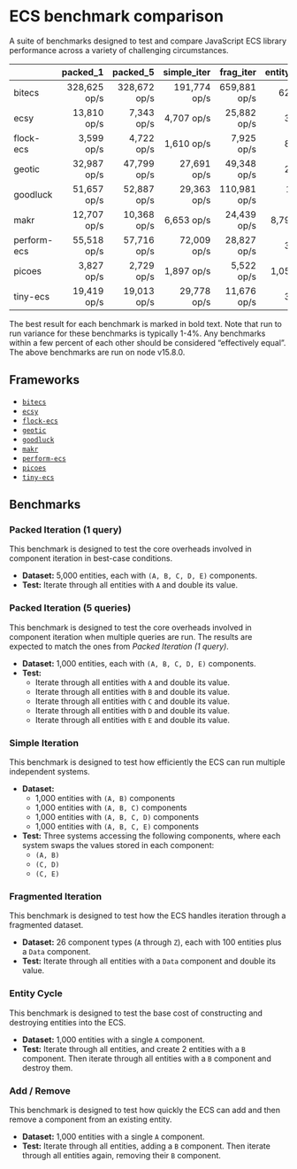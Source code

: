 # ECS benchmark comparison

A suite of benchmarks designed to test and compare JavaScript ECS library performance across a variety of challenging circumstances.

|             |     packed_1 |     packed_5 |  simple_iter |    frag_iter | entity_cycle |  add_remove |
| ----------- | -----------: | -----------: | -----------: | -----------: | -----------: | ----------: |
| bitecs      | 328,625 op/s | 328,672 op/s | 191,774 op/s | 659,881 op/s |     623 op/s |  1,510 op/s |
| ecsy        |  13,810 op/s |   7,343 op/s |   4,707 op/s |  25,882 op/s |      32 op/s |    788 op/s |
| flock-ecs   |   3,599 op/s |   4,722 op/s |   1,610 op/s |   7,925 op/s |      88 op/s | 18,523 op/s |
| geotic      |  32,987 op/s |  47,799 op/s |  27,691 op/s |  49,348 op/s |      29 op/s |    888 op/s |
| goodluck    |  51,657 op/s |  52,887 op/s |  29,363 op/s | 110,981 op/s |  12,959 op/s | 81,781 op/s |
| makr        |  12,707 op/s |  10,368 op/s |   6,653 op/s |  24,439 op/s |   8,790 op/s | 25,504 op/s |
| perform-ecs |  55,518 op/s |  57,716 op/s |  72,009 op/s |  28,827 op/s |      38 op/s |    350 op/s |
| picoes      |   3,827 op/s |   2,729 op/s |   1,897 op/s |   5,522 op/s |   1,050 op/s |  2,997 op/s |
| tiny-ecs    |  19,419 op/s |  19,013 op/s |  29,778 op/s |  11,676 op/s |      38 op/s |    895 op/s |

The best result for each benchmark is marked in bold text. Note that run to run variance for these benchmarks is typically 1-4%. Any benchmarks within a few percent of each other should be considered “effectively equal”. The above benchmarks are run on node v15.8.0.

## Frameworks

- [`bitecs`](https://github.com/NateTheGreatt/bitecs)
- [`ecsy`](https://github.com/ecsyjs/ecsy)
- [`flock-ecs`](https://github.com/dannyfritz/flock-ecs)
- [`geotic`](https://github.com/ddmills/geotic)
- [`goodluck`](https://github.com/piesku/goodluck)
- [`makr`](https://github.com/makrjs/makr)
- [`perform-ecs`](https://github.com/fireveined/perform-ecs)
- [`picoes`](https://github.com/ayebear/picoes)
- [`tiny-ecs`](https://github.com/bvalosek/tiny-ecs)

## Benchmarks

### Packed Iteration (1 query)

This benchmark is designed to test the core overheads involved in component iteration in best-case conditions.

- **Dataset:** 5,000 entities, each with `(A, B, C, D, E)` components.
- **Test:** Iterate through all entities with `A` and double its value.

### Packed Iteration (5 queries)

This benchmark is designed to test the core overheads involved in component iteration when multiple queries are run. The results are expected to match the ones from _Packed Iteration (1 query)_.

- **Dataset:** 1,000 entities, each with `(A, B, C, D, E)` components.
- **Test:**
  - Iterate through all entities with `A` and double its value.
  - Iterate through all entities with `B` and double its value.
  - Iterate through all entities with `C` and double its value.
  - Iterate through all entities with `D` and double its value.
  - Iterate through all entities with `E` and double its value.

### Simple Iteration

This benchmark is designed to test how efficiently the ECS can run multiple independent systems.

- **Dataset:**
  - 1,000 entities with `(A, B)` components
  - 1,000 entities with `(A, B, C)` components
  - 1,000 entities with `(A, B, C, D)` components
  - 1,000 entities with `(A, B, C, E)` components
- **Test:** Three systems accessing the following components, where each system swaps the values stored in each component:
  - `(A, B)`
  - `(C, D)`
  - `(C, E)`

### Fragmented Iteration

This benchmark is designed to test how the ECS handles iteration through a fragmented dataset.

- **Dataset:** 26 component types (`A` through `Z`), each with 100 entities plus a `Data` component.
- **Test:** Iterate through all entities with a `Data` component and double its value.

### Entity Cycle

This benchmark is designed to test the base cost of constructing and destroying entities into the ECS.

- **Dataset:** 1,000 entities with a single `A` component.
- **Test:** Iterate through all entities, and create 2 entities with a `B` component. Then iterate through all entities with a `B` component and destroy them.

### Add / Remove

This benchmark is designed to test how quickly the ECS can add and then remove a component from an existing entity.

- **Dataset:** 1,000 entities with a single `A` component.
- **Test:** Iterate through all entities, adding a `B` component. Then iterate through all entities again, removing their `B` component.
